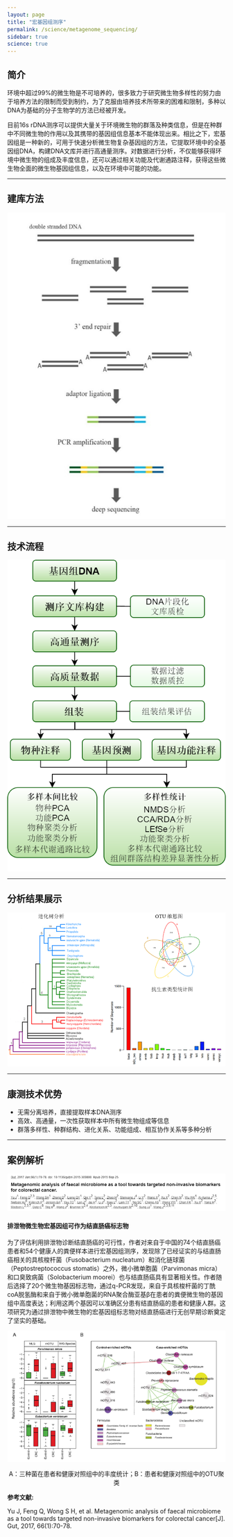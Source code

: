 ```yaml
---
layout: page
title: "宏基因组测序"
permalink: /science/metagenome_sequencing/
sidebar: true
science: true
---
```


## 简介

环境中超过99%的微生物是不可培养的，很多致力于研究微生物多样性的努力由于培养方法的限制而受到制约，为了克服由培养技术所带来的困难和限制，多种以DNA为基础的分子生物学的方法已经被开发。

目前16s rDNA测序可以提供大量关于环境微生物的群落及种类信息，但是在种群中不同微生物的作用以及其携带的基因组信息基本不能体现出来。相比之下，宏基因组是一种新的，可用于快速分析微生物复杂基因组的方法，它提取环境中的全基因组DNA，构建DNA文库并进行高通量测序。对数据进行分析，不仅能够获得环境中微生物的组成及丰度信息，还可以通过相关功能及代谢通路注释，获得这些微生物全面的微生物基因组信息，以及在环境中可能的功能。

---

## 建库方法

<img class="fig30" src="/image/metagenome_sequencing/meta_library.png">

---

## 技术流程

<img src="/image/metagenome_sequencing/meta_flow.png">

---

## 分析结果展示

<img src="/image/metagenome_sequencing/meta_result.png">

---

## 康测技术优势

* 无需分离培养，直接提取样本DNA测序
* 高效、高通量，一次性获取样本中所有微生物组成等信息
* 群落多样性、种群结构、进化关系、功能组成、相互协作关系等多种分析

---

## 案例解析

<img src="/image/metagenome_sequencing/meta_paper.png">

#### 排泄物微生物宏基因组可作为结直肠癌标志物

为了评估利用排泄物诊断结直肠癌的可行性，作者对来自于中国的74个结直肠癌患者和54个健康人的粪便样本进行宏基因组测序，发现除了已经证实的与结直肠癌相关的具核梭杆菌（Fusobacterium nucleatum）和消化链球菌（Peptostreptococcus stomatis）之外，微小微单胞菌（Parvimonas micra）和口臭致病菌（Solobacterium moorei）也与结直肠癌具有显著相关性。作者随后选择了20个微生物基因标志物，通过q-PCR发现，来自于具核梭杆菌的丁酰coA脱氢酶和来自于微小微单胞菌的RNA聚合酶亚基β在患者的粪便微生物的基因组中高度表达；利用这两个基因可以准确区分患有结直肠癌的患者和健康人群。这项研究为通过排泄物中微生物的宏基因组标志物对结直肠癌进行无创早期诊断奠定了坚实的基础。

<img src="/image/metagenome_sequencing/meta_paper1.png">

<p style="text-align: center; ">A：三种菌在患者和健康对照组中的丰度统计；B：患者和健康对照组中的OTU聚类</p>


<div><strong>参考文献:</strong></div>

Yu J, Feng Q, Wong S H, et al. Metagenomic analysis of faecal microbiome as a tool towards targeted non-invasive biomarkers for colorectal cancer[J]. Gut, 2017, 66(1):70-78.
